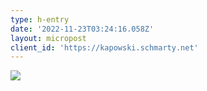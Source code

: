 ```yaml
---
type: h-entry
date: '2022-11-23T03:24:16.058Z'
layout: micropost
client_id: 'https://kapowski.schmarty.net'
---
```

![](https://zippy.gfycat.com/DefensiveMemorableKawala.gif)
